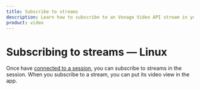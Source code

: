 ```yaml
---
title: Subscribe to streams
description: Learn how to subscribe to an Vonage Video API stream in your Linux application. Once you have connected to a session, you can subscribe to a stream to view video, audio, and signalling data.
product: video
---
```


# Subscribing to streams — Linux

Once have [connected to a session](/guides/connect-session), you can subscribe to streams in the session. When you subscribe to a stream, you can put its video view in the app.
